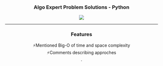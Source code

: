 <h3 align="center">Algo Expert Problem Solutions - Python</h3>
 
 <p align="center">
  <img src="https://img.shields.io/badge/-python-blue?style=flat-square&logo=python&logoColor=yellow" />
 </p>
 
----
<h3 align="center">Features</h3>

<div align="center">
  <p>⚡Mentioned Big-O of time and space complexity<br />
  ⚡Comments describing approches<br />.</p>
</div>
